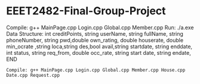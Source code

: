 # EEET2482-Final-Group-Project
Compile: g++ MainPage.cpp Login.cpp Global.cpp Member.cpp
Run: ./a.exe
Data Structure: int creditPoints, string userName, string fullName, 
    string phoneNumber, string pwd,double own_rating, double houserate, double min_ocrate
    ,string loca,string des,bool avail,string startdate, string enddate, int status, string req_from, double occ_rate, string start date, string endate, END
    
    Compile: g++ MainPage.cpp Login.cpp Global.cpp Member.cpp House.cpp Date.cpp Request.cpp
    
